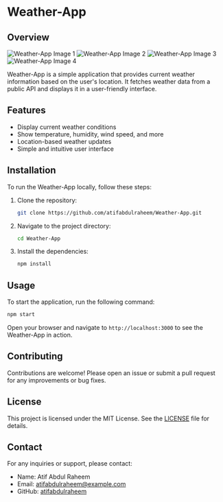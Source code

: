 # Weather-App

## Overview
![Weather-App Image 1](path/to/your/image1.png)
![Weather-App Image 2](path/to/your/image2.png)
![Weather-App Image 3](path/to/your/image3.png)
![Weather-App Image 4](path/to/your/image4.png)

Weather-App is a simple application that provides current weather information based on the user's location. It fetches weather data from a public API and displays it in a user-friendly interface.

## Features
- Display current weather conditions
- Show temperature, humidity, wind speed, and more
- Location-based weather updates
- Simple and intuitive user interface

## Installation
To run the Weather-App locally, follow these steps:

1. Clone the repository:
    ```bash
    git clone https://github.com/atifabdulraheem/Weather-App.git
    ```

2. Navigate to the project directory:
    ```bash
    cd Weather-App
    ```

3. Install the dependencies:
    ```bash
    npm install
    ```

## Usage
To start the application, run the following command:
```bash
npm start
```

Open your browser and navigate to `http://localhost:3000` to see the Weather-App in action.

## Contributing
Contributions are welcome! Please open an issue or submit a pull request for any improvements or bug fixes.

## License
This project is licensed under the MIT License. See the [LICENSE](LICENSE) file for details.

## Contact
For any inquiries or support, please contact:
- Name: Atif Abdul Raheem
- Email: atifabdulraheem@example.com
- GitHub: [atifabdulraheem](https://github.com/atifabdulraheem)
```